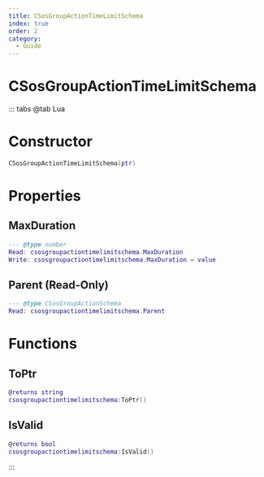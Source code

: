 ```yaml
---
title: CSosGroupActionTimeLimitSchema
index: true
order: 2
category:
  - Guide
---
```


# CSosGroupActionTimeLimitSchema

::: tabs
@tab Lua
# Constructor
```lua
CSosGroupActionTimeLimitSchema(ptr)
```
# Properties
## MaxDuration 
```lua
--- @type number
Read: csosgroupactiontimelimitschema.MaxDuration
Write: csosgroupactiontimelimitschema.MaxDuration = value
```
## Parent (Read-Only)
```lua
--- @type CSosGroupActionSchema
Read: csosgroupactiontimelimitschema.Parent
```
# Functions
## ToPtr
```lua
@returns string
csosgroupactiontimelimitschema:ToPtr()
```
## IsValid
```lua
@returns bool
csosgroupactiontimelimitschema:IsValid()
```

:::